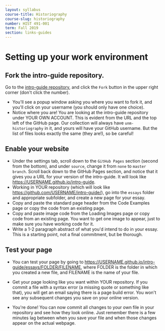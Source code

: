 ```yaml
---
layout: syllabus
course-title: Historiography
course-slug: historiography
number: HIST 491-001
term: Fall 2019
section: links-guides
---
```


# Setting up your work environment


## Fork the intro-guide repository.
Go to the [intro-guide repository](https://github.com/unm-historiography/intro-guide), and click the `Fork` button in the upper right corner (don't click the number).
- You'll see a popup window asking you where you want to fork it, and you'll click on your username (you should only have one choice).
- Notice where you are! You are looking at the intro-guide repository under YOUR OWN ACCOUNT. This is evident from the URL and the top left of the GitHub page. Our collection will always have `unm-historiography` in it, and yours will have your GitHub username. But the list of files looks exactly the same (they are!), so be careful!

## Enable your website
- Under the settings tab, scroll down to the `GitHub Pages` section (second from the bottom), and under `source`, change it from `none` to `master branch`. Scroll back down to the GitHub Pages section, and notice that it gives you a URL for your version of the intro-guide. It will look like https://USERNAME.github.io/intro-guide.
- Working in YOUR repository (which will look like https://github.com/USERNAME/intro-guide/), go into the `essays` folder and appropriate subfolder, and create a new page for your essay.
- Copy and paste the standard page header from the Code Examples page or copy the code from an existing page.
- Copy and paste image code from the Loading Images page or copy code from an existing page. You want to get one image to appear, just to make sure you have working code for it.
- Write a 1-2 paragraph abstract of what you'd intend to do in your essay. This is a starting point, not a final commitment, but be thorough.

## Test your page
- You can test your page by going to https://USERNAME.github.io/intro-guide/essays/FOLDER/FILENAME, where FOLDER is the folder in which you created a new file, and FILENAME is the name of your file.
- Get your page looking like you want within YOUR repository. If you commit a file with a syntax error (a missing quote or something like that), you will get an email saying there is a page build error. You won't see any subsequent changes you save on your online version.

- You're done! You can now commit all changes to your own file in your repository and see how they look online. Just remember there is a few minutes lag between when you save your file and when those changes appear on the actual webpage.
